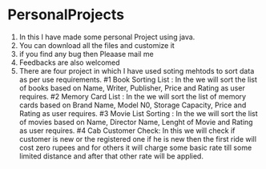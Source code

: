 # PersonalProjects
1. In this I have made some personal Project using java.
2. You can download all the files and customize it 
3. if you find any bug then Pleaase mail me
4. Feedbacks are also welcomed
5. There are four project in which I have used soting mehtods to sort data as per use requirements.
#1 Book  Sorting List : In the we will sort the list of books based on Name, Writer, Publisher, Price and Rating as user requires.
#2 Memory Card List : In the we will sort the list of memory cards based on Brand Name, Model N0, Storage Capacity, Price and Rating as user requires.
#3 Movie List Sorting : In the we will sort the list of movies based on Name, Director Name, Lenght of Movie and Rating as user requires.
#4 Cab Customer Check:  In this we will check if customer is new or the registered one if he is new then the first ride will cost zero rupees and for others it will charge some 
                        basic rate till some limited distance and after that other rate will be applied.
